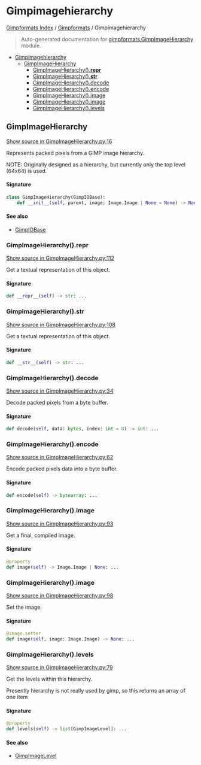 # Gimpimagehierarchy

[Gimpformats Index](../README.md#gimpformats-index) / [Gimpformats](./index.md#gimpformats) / Gimpimagehierarchy

> Auto-generated documentation for [gimpformats.GimpImageHierarchy](../../../gimpformats/GimpImageHierarchy.py) module.

- [Gimpimagehierarchy](#gimpimagehierarchy)
  - [GimpImageHierarchy](#gimpimagehierarchy)
    - [GimpImageHierarchy().__repr__](#gimpimagehierarchy()__repr__)
    - [GimpImageHierarchy().__str__](#gimpimagehierarchy()__str__)
    - [GimpImageHierarchy().decode](#gimpimagehierarchy()decode)
    - [GimpImageHierarchy().encode](#gimpimagehierarchy()encode)
    - [GimpImageHierarchy().image](#gimpimagehierarchy()image)
    - [GimpImageHierarchy().image](#gimpimagehierarchy()image-1)
    - [GimpImageHierarchy().levels](#gimpimagehierarchy()levels)

## GimpImageHierarchy

[Show source in GimpImageHierarchy.py:16](../../../gimpformats/GimpImageHierarchy.py#L16)

Represents packed pixels from a GIMP image hierarchy.

NOTE: Originally designed as a hierarchy, but currently only the top level (64x64) is used.

#### Signature

```python
class GimpImageHierarchy(GimpIOBase):
    def __init__(self, parent, image: Image.Image | None = None) -> None: ...
```

#### See also

- [GimpIOBase](./GimpIOBase.md#gimpiobase)

### GimpImageHierarchy().__repr__

[Show source in GimpImageHierarchy.py:112](../../../gimpformats/GimpImageHierarchy.py#L112)

Get a textual representation of this object.

#### Signature

```python
def __repr__(self) -> str: ...
```

### GimpImageHierarchy().__str__

[Show source in GimpImageHierarchy.py:108](../../../gimpformats/GimpImageHierarchy.py#L108)

Get a textual representation of this object.

#### Signature

```python
def __str__(self) -> str: ...
```

### GimpImageHierarchy().decode

[Show source in GimpImageHierarchy.py:34](../../../gimpformats/GimpImageHierarchy.py#L34)

Decode packed pixels from a byte buffer.

#### Signature

```python
def decode(self, data: bytes, index: int = 0) -> int: ...
```

### GimpImageHierarchy().encode

[Show source in GimpImageHierarchy.py:62](../../../gimpformats/GimpImageHierarchy.py#L62)

Encode packed pixels data into a byte buffer.

#### Signature

```python
def encode(self) -> bytearray: ...
```

### GimpImageHierarchy().image

[Show source in GimpImageHierarchy.py:93](../../../gimpformats/GimpImageHierarchy.py#L93)

Get a final, compiled image.

#### Signature

```python
@property
def image(self) -> Image.Image | None: ...
```

### GimpImageHierarchy().image

[Show source in GimpImageHierarchy.py:98](../../../gimpformats/GimpImageHierarchy.py#L98)

Set the image.

#### Signature

```python
@image.setter
def image(self, image: Image.Image) -> None: ...
```

### GimpImageHierarchy().levels

[Show source in GimpImageHierarchy.py:79](../../../gimpformats/GimpImageHierarchy.py#L79)

Get the levels within this hierarchy.

Presently hierarchy is not really used by gimp,
so this returns an array of one item

#### Signature

```python
@property
def levels(self) -> list[GimpImageLevel]: ...
```

#### See also

- [GimpImageLevel](./GimpImageLevel.md#gimpimagelevel)